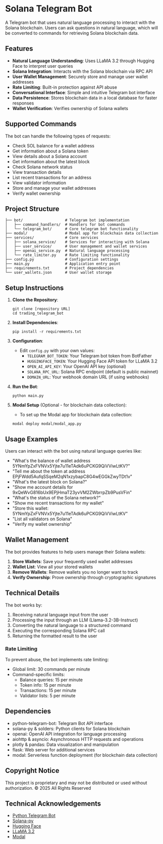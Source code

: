 # Solana Telegram Bot

A Telegram bot that uses natural language processing to interact with the Solana blockchain. Users can ask questions in natural language, which will be converted to commands for retrieving Solana blockchain data.

## Features

- **Natural Language Understanding**: Uses LLaMA 3.2 through Hugging Face to interpret user queries
- **Solana Integration**: Interacts with the Solana blockchain via RPC API
- **User Wallet Management**: Securely store and manage user wallet addresses
- **Rate Limiting**: Built-in protection against API abuse
- **Conversational Interface**: Simple and intuitive Telegram bot interface
- **Data Persistence**: Stores blockchain data in a local database for faster responses
- **Wallet Verification**: Verifies ownership of Solana wallets

## Supported Commands

The bot can handle the following types of requests:

- Check SOL balance for a wallet address
- Get information about a Solana token
- View details about a Solana account
- Get information about the latest block
- Check Solana network status
- View transaction details
- List recent transactions for an address
- View validator information
- Store and manage your wallet addresses
- Verify wallet ownership

## Project Structure

```
├── bot/                   # Telegram bot implementation
│   ├── command_handlers/  # Handlers for bot commands
│   └── telegram_bot/      # Core telegram bot functionality
├── modal/                 # Modal app for blockchain data collection
├── services/              # Core services
│   ├── solana_service/    # Services for interacting with Solana
│   ├── user_service/      # User management and wallet services
│   ├── openai_service.py  # Natural language processing
│   └── rate_limiter.py    # Rate limiting functionality
├── config.py              # Configuration settings
├── main.py                # Application entry point
├── requirements.txt       # Project dependencies
└── user_wallets.json      # User wallet storage
```

## Setup Instructions

1. **Clone the Repository**:
   ```
   git clone [repository URL]
   cd trading_telegram_bot
   ```

2. **Install Dependencies**:
   ```
   pip install -r requirements.txt
   ```

3. **Configuration**:
   - Edit `config.py` with your own values:
     - `TELEGRAM_BOT_TOKEN`: Your Telegram bot token from BotFather
     - `HUGGINGFACE_TOKEN`: Your Hugging Face API token for LLaMA 3.2
     - `OPEN_AI_API_KEY`: Your OpenAI API key (optional)
     - `SOLANA_RPC_URL`: Solana RPC endpoint (default is public mainnet)
     - `DOMAIN_URL`: Your webhook domain URL (if using webhooks)

4. **Run the Bot**:
   ```
   python main.py
   ```

5. **Modal Setup** (Optional - for blockchain data collection):
   - To set up the Modal app for blockchain data collection:
   ```
   modal deploy modal/modal_app.py
   ```

## Usage Examples

Users can interact with the bot using natural language queries like:

- "What's the balance of wallet address 5YNmYpZxFVNVx5Yjte7u11eTAdk6uPCKG9QiVViwLtKV?"
- "Tell me about the token at address EPjFWdd5AufqSSqeM2qN1xzybapC8G4wEGGkZwyTDt1v"
- "What's the latest block on Solana?"
- "Show me account details for 9xQeWvG816bUx9EPjHmaT23yvVM2ZWbrrpZb9PusVFin"
- "What's the status of the Solana network?"
- "Show me recent transactions for my wallet"
- "Store this wallet: 5YNmYpZxFVNVx5Yjte7u11eTAdk6uPCKG9QiVViwLtKV"
- "List all validators on Solana"
- "Verify my wallet ownership"

## Wallet Management

The bot provides features to help users manage their Solana wallets:

1. **Store Wallets**: Save your frequently used wallet addresses
2. **Wallet List**: View all your stored wallets
3. **Remove Wallets**: Remove wallets you no longer want to track
4. **Verify Ownership**: Prove ownership through cryptographic signatures

## Technical Details

The bot works by:
1. Receiving natural language input from the user
2. Processing the input through an LLM (Llama-3.2-3B-Instruct)
3. Converting the natural language to a structured command
4. Executing the corresponding Solana RPC call
5. Returning the formatted result to the user

### Rate Limiting

To prevent abuse, the bot implements rate limiting:
- Global limit: 30 commands per minute
- Command-specific limits:
  - Balance queries: 15 per minute
  - Token info: 15 per minute
  - Transactions: 15 per minute
  - Validator lists: 5 per minute

## Dependencies

- python-telegram-bot: Telegram Bot API interface
- solana-py & solders: Python clients for Solana blockchain
- openai: OpenAI API integration for language processing
- aiohttp & asyncio: Asynchronous HTTP requests and operations
- plotly & pandas: Data visualization and manipulation
- flask: Web server for additional services
- modal: Serverless function deployment (for blockchain data collection)

## Copyright Notice

This project is proprietary and may not be distributed or used without authorization.
© 2025 All Rights Reserved

## Technical Acknowledgements

- [Python Telegram Bot](https://github.com/python-telegram-bot/python-telegram-bot)
- [Solana-py](https://github.com/michaelhly/solana-py)
- [Hugging Face](https://huggingface.co/)
- [LLaMA 3.2](https://ai.meta.com/llama/)
- [Modal](https://modal.com/) 
